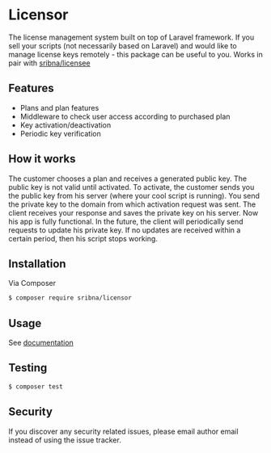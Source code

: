 # Licensor

The license management system built on top of Laravel framework. If you sell your scripts (not necessarily based on Laravel) and would like to manage license keys remotely - this package can be useful to you.
Works in pair with [sribna/licensee](http://github.com/sribna/licensee)

## Features
 - Plans and plan features
 - Middleware to check user access according to purchased plan
 - Key activation/deactivation
 - Periodic key verification

## How it works

The customer chooses a plan and receives a generated public key. The public key is not valid until activated.
To activate, the customer sends you the public key from his server (where your cool script is running).
You send the private key to the domain from which activation request was sent.
The client receives your response and saves the private key on his server. Now his app is fully functional.
In the future, the client will periodically send requests to update his private key.
If no updates are received within a certain period, then his script stops working.

## Installation

Via Composer

``` bash
$ composer require sribna/licensor
```

## Usage

See [documentation](docs)

## Testing

``` bash
$ composer test
```

## Security

If you discover any security related issues, please email author email instead of using the issue tracker.
